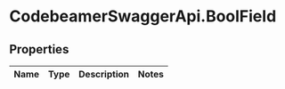 # CodebeamerSwaggerApi.BoolField

## Properties
Name | Type | Description | Notes
------------ | ------------- | ------------- | -------------
